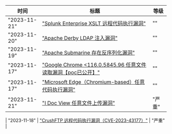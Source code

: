 | 时间  | 标题  | 等级  |
| --- | --- | --- |
| "2023-11-21" | ["Splunk Enterprise XSLT 远程代码执行漏洞"]("https://www.oscs1024.com/hd/MPS-1j9c-4oyt") | ""  |
| "2023-11-20" | ["Apache Derby LDAP 注入漏洞"]("https://www.oscs1024.com/hd/MPS-2022-65764") | ""  |
| "2023-11-19" | ["Apache Submarine 存在反序列化漏洞"]("https://www.oscs1024.com/hd/MPS-qp4a-wcgl") | ""  |
| "2023-11-17" | ["Google Chrome <116.0.5845.96 任意文件读取漏洞【poc已公开】"]("https://www.oscs1024.com/hd/MPS-cv7p-l1wh") | ""  |
| "2023-11-17" | ["Microsoft Edge（Chromium-based）任意代码执行漏洞"]("https://www.oscs1024.com/hd/MPS-3bdv-qu0y") | ""  |
| "2023-11-21" | ["I Doc View 任意文件上传漏洞"]("https://avd.aliyun.com/detail?id=AVD-2023-1697088") | "严重"  |

| "2023-11-18" | ["CrushFTP 远程代码执行漏洞（CVE-2023-43177）"]("https://avd.aliyun.com/detail?id=AVD-2023-43177") | "严重"  |

